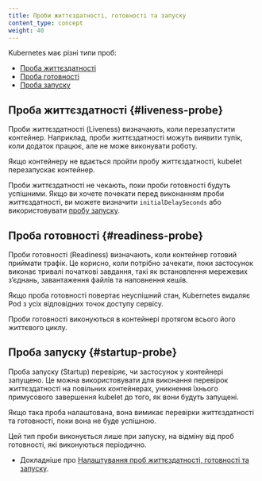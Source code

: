 ```yaml
---
title: Проби життєздатності, готовності та запуску
content_type: concept
weight: 40
---
```


<!-- overview -->

Kubernetes має різні типи проб:

- [Проба життєздатності](#liveness-probe)
- [Проба готовності](#readiness-probe)
- [Проба запуску](#startup-probe)

<!-- body -->

## Проба життєздатності {#liveness-probe}

Проби життєздатності (Liveness) визначають, коли перезапустити контейнер. Наприклад, проби життєздатності можуть виявити тупік, коли додаток працює, але не може виконувати роботу.

Якщо контейнеру не вдається пройти пробу життєздатності, kubelet перезапускає контейнер.

Проби життєздатності не чекають, поки проби готовності будуть успішними. Якщо ви хочете почекати перед виконанням проби життєздатності, ви можете визначити `initialDelaySeconds` або використовувати [пробу запуску](#startup-probe).

## Проба готовності {#readiness-probe}

Проби готовності (Readiness) визначають, коли контейнер готовий приймати трафік. Це корисно, коли потрібно зачекати, поки застосунок виконає тривалі початкові завдання, такі як встановлення мережевих зʼєднань, завантаження файлів та наповнення кешів.

Якщо проба готовності повертає неуспішний стан, Kubernetes видаляє Pod з усіх відповідних точок доступу сервісу.

Проби готовності виконуються в контейнері протягом всього його життєвого циклу.

## Проба запуску {#startup-probe}

Проба запуску (Startup) перевіряє, чи застосунок у контейнері запущено. Це можна використовувати для виконання перевірок життєздатності на повільних контейнерах, уникнення їхнього примусового завершення kubelet до того, як вони будуть запущені.

Якщо така проба налаштована, вона вимикає перевірки життєздатності та готовності, поки вона не буде успішною.

Цей тип проби виконується лише при запуску, на відміну від проб готовності, які виконуються періодично.

* Докладніше про [Налаштування проб життєздатності, готовності та запуску](/uk/docs/tasks/configure-pod-container/configure-liveness-readiness-startup-probes).
